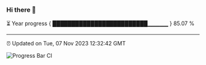 ### Hi there 👋

⏳ Year progress { █████████████████████████▁▁▁▁▁ } 85.07 %

---

⏰ Updated on Tue, 07 Nov 2023 12:32:42 GMT

![Progress Bar CI](https://github.com/ZhaoGui/ZhaoGui/workflows/Progress%20Bar%20CI/badge.svg)
